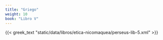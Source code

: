```yaml
---
title: "Griego"
weight: 10
book: "Libro V"
---
```

{{< greek_text "static/data/libros/etica-nicomaquea/perseus-lib-5.xml" >}}